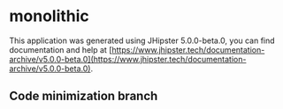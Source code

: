 # monolithic
This application was generated using JHipster 5.0.0-beta.0, you can find documentation and help at [https://www.jhipster.tech/documentation-archive/v5.0.0-beta.0](https://www.jhipster.tech/documentation-archive/v5.0.0-beta.0).

## Code minimization branch
